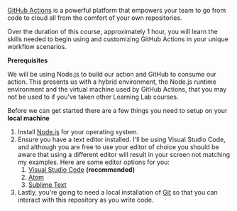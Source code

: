 [GitHub Actions](https://github.com/features/actions) is a powerful platform that empowers your team to go from code to cloud all from the comfort of your own repositories.

Over the duration of this course, approximately 1 hour, you will learn the skills needed to begin using and customizing GitHub Actions in your unique workflow scenarios.

**Prerequisites**

We will be using Node.js to build our action and GitHub to consume our action. This presents us with a hybrid environment, the Node.js runtime environment and the virtual machine used by GitHub Actions, that you may not be used to if you've taken other Learning Lab courses.

Before we can get started there are a few things you need to setup on your **local machine**

1. Install [Node.js](https://nodejs.org/en/) for your operating system.
2. Ensure you have a text editor installed. I'll be using Visual Studio Code, and although you are free to use your editor of choice you should be aware that using a different editor will result in your screen not matching my examples. Here are some editor options for you:
   1. [Visual Studio Code](https://code.visualstudio.com/) **(recommended)**
   2. [Atom](https://atom.io/)
   3. [Sublime Text](https://www.sublimetext.com/)
3. Lastly, you're going to need a local installation of [Git](https://git-scm.com/) so that you can interact with this repository as you write code.
